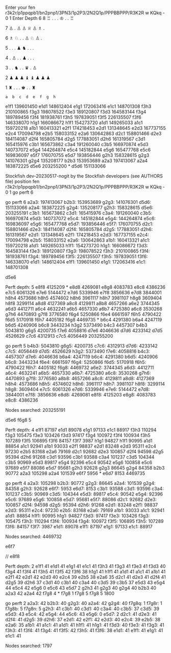 Enter your fen
r3k2r/p1ppqpb1/bn2pnp1/3PN3/1p2P3/2N2Q1p/PPPBBPPP/R3K2R w KQkq - 0 1
Enter Depth
6
8   ♖︎  .  .  .  ♔︎  .  .  ♖︎  

7   ♙︎  .  ♙︎  ♙︎  ♕︎  ♙︎  ♗︎  .  

6   ♗︎  ♘︎  .  .  ♙︎  ♘︎  ♙︎  .  

5   .  .  .  ♟︎  ♞︎  .  .  .  

4   .  ♙︎  .  .  ♟︎  .  .  .  

3   .  .  ♞︎  .  .  ♛︎  .  ♙︎  

2   ♟︎  ♟︎  ♟︎  ♝︎  ♝︎  ♟︎  ♟︎  ♟︎  

1   ♜︎  .  .  .  ♚︎  .  .  ♜︎  

    a  b  c  d  e  f  g  h  



e1f1 139601450
e1d1 148612404
e1g1 172063416
e1c1 148701308
f3h3 210100865
f3g3 198078522
f3e3 189120807
f3d3 164583144
f3g4 189789456
f3f4 181938761
f3h5 197839051
f3f5 226135507
f3f6 146338070
h1g1 166086672
h1f1 154273720
a1d1 149265033
a1c1 159720218
a1b1 160413321
e2f1 174218453
e2d1 131348645
e2d3 167737155
e2c4 170094798
e2b5 158033152
e2a6 130642863
d2c1 158801466
d2e3 184114087
d2f4 165805784
d2g5 177883051
d2h6 161319567
c3d1 165415976
c3b1 165673862
c3a4 191260040
c3b5 166970874
e5d3 140737072
e5g4 144264874
e5c4 145182844
e5g6 165477768
e5c6 169836097
e5f7 176070755
e5d7 193856446
g2h3 158328615
g2g3 141076301
g2g4 135208177
b2b3 153953689
a2a3 197413067
a2a4 183872225
d5e6 203255200 *
d5d6 151133066





Stockfish dev-20230517-nogit by the Stockfish developers (see AUTHORS file)
position fen r3k2r/p1ppqpb1/bn2pnp1/3PN3/1p2P3/2N2Q1p/PPPBBPPP/R3K2R w KQkq - 0 1 
go perft 6


go perft 6
a2a3: 197413067
b2b3: 153953689
g2g3: 141076301
d5d6: 151133066
a2a4: 183872225
g2g4: 135208177
g2h3: 158328615
d5e6: 203255191
c3b1: 165673862
c3d1: 165415976
c3a4: 191260040
c3b5: 166970874
e5d3: 140737072
e5c4: 145182844
e5g4: 144264874
e5c6: 169836097
e5g6: 165477768
e5d7: 193856446
e5f7: 176070755
d2c1: 158801466
d2e3: 184114087
d2f4: 165805784
d2g5: 177883051
d2h6: 161319567
e2d1: 131348645
e2f1: 174218453
e2d3: 167737155
e2c4: 170094798
e2b5: 158033152
e2a6: 130642863
a1b1: 160413321
a1c1: 159720218
a1d1: 149265033
h1f1: 154273720
h1g1: 166086672
f3d3: 164583144
f3e3: 189120807
f3g3: 198078522
f3h3: 210100865
f3f4: 181938761
f3g4: 189789456
f3f5: 226135507
f3h5: 197839051
f3f6: 146338070
e1d1: 148612404
e1f1: 139601450
e1g1: 172063416
e1c1: 148701308



d5e6



Perft depth: 5
e8f8 4125209 *
e8d8 4269081
e8g8 4083783
e8c8 4386236
e7c5 6061326
e7e6 5144472
e7d6 5339946
e7f8 3856636
e7d8 3844001
h8h4 4573686
h8h5 4574602
h8h6 3961117
h8h7 3981107
h8g8 3609404
h8f8 3299114
a8d8 4127369
a8c8 4129811
a8b8 4657266
a6e2 3744345
a6d3 4412711
a6c4 4632241
a6b5 4657330
a6b7 4725380
a6c8 3530268
g7h6 4470893
g7f8 3776580
f6g4 5250866
f6e4 6661597
f6h5 4790422
f6d5 5170918
f6h7 4405182
f6g8 4469735 *
b6c4 4291380
b6a4 4247119
b6d5 4240906
b6c8 3443234
h3g2 5373490
b4c3 4457307
b4b3 5043810
g6g5 4200735
f7e6 4058816
d7e6 4046636
d7d6 4233142
d7d5 4526629
c7c6 4312913
c7c5 4056449
203255200




go perft 5
b4b3: 5043810
g6g5: 4200735
c7c6: 4312913
d7d6: 4233142
c7c5: 4056449
d7d5: 4526629
h3g2: 5373490
f7e6: 4058816
b4c3: 4457307
d7e6: 4046636
b6a4: 4247119
b6c4: 4291380
b6d5: 4240906
b6c8: 3443234
f6e4: 6661597
f6g4: 5250866
f6d5: 5170918
f6h5: 4790422
f6h7: 4405182
f6g8: 4469732
a6e2: 3744345
a6d3: 4412711
a6c4: 4632241
a6b5: 4657330
a6b7: 4725380
a6c8: 3530268
g7h6: 4470893
g7f8: 3776580
a8b8: 4657266
a8c8: 4129811
a8d8: 4127369
h8h4: 4573686
h8h5: 4574602
h8h6: 3961117
h8h7: 3981107
h8f8: 3299114
h8g8: 3609404
e7c5: 6061326
e7d6: 5339946
e7e6: 5144472
e7d8: 3844001
e7f8: 3856636
e8d8: 4269081
e8f8: 4125203
e8g8: 4083783
e8c8: 4386236

Nodes searched: 203255191


d5e6
f6g8 5


Perft depth: 4
e1f1 87197
e1d1 89078
e1g1 97133
e1c1 88917
f3h3 110294
f3g3 105475
f3e3 103426
f3d3 97417
f3g4 100972
f3f4 100934
f3h5 107289
f3f5 106895
f3f6 84157
f3f7 3987
h1g1 94827
h1f1 90995
a1d1 88854
a1c1 92941
a1b1 93033
e2f1 98837
e2d1 83248
e2d3 95311
e2c4 97230
e2b5 83168
e2a6 79169
d2c1 92682
d2e3 100857
d2f4 94598
d2g5 95394
d2h6 91268
c3d1 93596
c3b1 93588
c3a4 101237
c3d5 104344
c3b5 90969
e5d3 89817
e5g4 92396
e5c4 90542
e5g6 100858
e5c6 97689
e5f7 88086
e5d7 95681
g2h3 92628
g2g3 86645
g2g4 84358
b2b3 90772
a2a3 105298
a2a4 101539
e6f7 5956 *
e6d7 8153
4469735


go perft 4
a2a3: 105298
b2b3: 90772
g2g3: 86645
a2a4: 101539
g2g4: 84358
g2h3: 92628
e6f7: 5953
e6d7: 8153
c3b1: 93588
c3d1: 93596
c3a4: 101237
c3b5: 90969
c3d5: 104344
e5d3: 89817
e5c4: 90542
e5g4: 92396
e5c6: 97689
e5g6: 100858
e5d7: 95681
e5f7: 88086
d2c1: 92682
d2e3: 100857
d2f4: 94598
d2g5: 95394
d2h6: 91268
e2d1: 83248
e2f1: 98837
e2d3: 95311
e2c4: 97230
e2b5: 83168
e2a6: 79169
a1b1: 93033
a1c1: 92941
a1d1: 88854
h1f1: 90995
h1g1: 94827
f3d3: 97417
f3e3: 103426
f3g3: 105475
f3h3: 110294
f3f4: 100934
f3g4: 100972
f3f5: 106895
f3h5: 107289
f3f6: 84157
f3f7: 3987
e1d1: 89078
e1f1: 87197
e1g1: 97133
e1c1: 88917

Nodes searched: 4469732


e6f7

//
e8f8

Perft depth: 2
e1f1 41
e1d1 41
e1g1 41
e1c1 41
f3h3 41
f3g3 41
f3e3 41
f3d3 40
f3g4 41
f3f4 41
f3h5 41
f3f5 42
f3f6 38
h1g1 41
h1f1 41
a1d1 41
a1c1 41
a1b1 41
e2f1 42
e2d1 42
e2d3 40
e2c4 39
e2b5 38
e2a6 35
d2c1 41
d2e3 41
d2f4 41
d2g5 39
d2h6 37
c3d1 40
c3b1 40
c3a4 40
c3d5 39
c3b5 37
e5d3 43
e5g4 44
e5c4 42
e5g6 0
e5c6 43
e5d7 2
g2h3 41
g2g3 40
g2g4 40
b2b3 40
a2a3 42
a2a4 42
f7g8 4 *
f7g8 1
f7g8 5
f7g8 5
1800


go perft 2
a2a3: 42
b2b3: 40
g2g3: 40
a2a4: 42
g2g4: 40
f7g8q: 1
f7g8r: 1
f7g8b: 5
f7g8n: 5
g2h3: 41
c3b1: 40
c3d1: 40
c3a4: 40
c3b5: 37
c3d5: 39
e5d3: 43
e5c4: 42
e5g4: 44
e5c6: 43
e5g6: 0
e5d7: 2
d2c1: 41
d2e3: 41
d2f4: 41
d2g5: 39
d2h6: 37
e2d1: 42
e2f1: 42
e2d3: 40
e2c4: 39
e2b5: 38
e2a6: 35
a1b1: 41
a1c1: 41
a1d1: 41
h1f1: 41
h1g1: 41
f3d3: 40
f3e3: 41
f3g3: 41
f3h3: 41
f3f4: 41
f3g4: 41
f3f5: 42
f3h5: 41
f3f6: 38
e1d1: 41
e1f1: 41
e1g1: 41
e1c1: 41

Nodes searched: 1797

